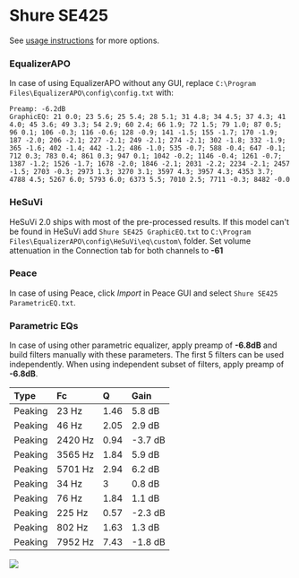 # Shure SE425
See [usage instructions](https://github.com/jaakkopasanen/AutoEq#usage) for more options.

### EqualizerAPO
In case of using EqualizerAPO without any GUI, replace `C:\Program Files\EqualizerAPO\config\config.txt`
with:
```
Preamp: -6.2dB
GraphicEQ: 21 0.0; 23 5.6; 25 5.4; 28 5.1; 31 4.8; 34 4.5; 37 4.3; 41 4.0; 45 3.6; 49 3.3; 54 2.9; 60 2.4; 66 1.9; 72 1.5; 79 1.0; 87 0.5; 96 0.1; 106 -0.3; 116 -0.6; 128 -0.9; 141 -1.5; 155 -1.7; 170 -1.9; 187 -2.0; 206 -2.1; 227 -2.1; 249 -2.1; 274 -2.1; 302 -1.8; 332 -1.9; 365 -1.6; 402 -1.4; 442 -1.2; 486 -1.0; 535 -0.7; 588 -0.4; 647 -0.1; 712 0.3; 783 0.4; 861 0.3; 947 0.1; 1042 -0.2; 1146 -0.4; 1261 -0.7; 1387 -1.2; 1526 -1.7; 1678 -2.0; 1846 -2.1; 2031 -2.2; 2234 -2.1; 2457 -1.5; 2703 -0.3; 2973 1.3; 3270 3.1; 3597 4.3; 3957 4.3; 4353 3.7; 4788 4.5; 5267 6.0; 5793 6.0; 6373 5.5; 7010 2.5; 7711 -0.3; 8482 -0.0
```

### HeSuVi
HeSuVi 2.0 ships with most of the pre-processed results. If this model can't be found in HeSuVi add
`Shure SE425 GraphicEQ.txt` to `C:\Program Files\EqualizerAPO\config\HeSuVi\eq\custom\` folder.
Set volume attenuation in the Connection tab for both channels to **-61**

### Peace
In case of using Peace, click *Import* in Peace GUI and select `Shure SE425 ParametricEQ.txt`.

### Parametric EQs
In case of using other parametric equalizer, apply preamp of **-6.8dB** and build filters manually
with these parameters. The first 5 filters can be used independently.
When using independent subset of filters, apply preamp of **-6.8dB**.

| Type    | Fc      |    Q | Gain    |
|:--------|:--------|:-----|:--------|
| Peaking | 23 Hz   | 1.46 | 5.8 dB  |
| Peaking | 46 Hz   | 2.05 | 2.9 dB  |
| Peaking | 2420 Hz | 0.94 | -3.7 dB |
| Peaking | 3565 Hz | 1.84 | 5.9 dB  |
| Peaking | 5701 Hz | 2.94 | 6.2 dB  |
| Peaking | 34 Hz   | 3    | 0.8 dB  |
| Peaking | 76 Hz   | 1.84 | 1.1 dB  |
| Peaking | 225 Hz  | 0.57 | -2.3 dB |
| Peaking | 802 Hz  | 1.63 | 1.3 dB  |
| Peaking | 7952 Hz | 7.43 | -1.8 dB |

![](https://raw.githubusercontent.com/jaakkopasanen/AutoEq/master/results/headphonecom/sbaf-serious/Shure%20SE425/Shure%20SE425.png)